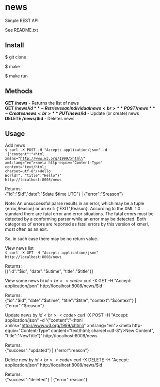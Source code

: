 # news
Simple REST API

See README.txt

## Install

$ git clone

$ make

$ make run

## Methods

**GET /news** - Returns the list of news<br>
**GET /news/$id** - Retrieves an individual news<br>
**POST /news** - Creates news<br>
**PUT /news/$id** - Update (or create) news<br>
**DELETE /news/$id** - Deletes news


## Usage

Add news<br>
<code>$ curl -X POST -H "Accept: application/json" -d '{"content":"<!DOCTYPE html PUBLIC \"-//W3C//DTD XHTML 1.0 Transitional//EN\" \"http://www.w3.org/TR/xhtml1/DTD/xhtml1-transitional.dtd\"><html xmlns=\"http://www.w3.org/1999/xhtml\" xml:lang=\"en\"><head><meta http-equiv=\"Content-Type\" content=\"text/html; charset=utf-8\"/><title>Hello</title></head><body>Hello World!</body></html>", "title":"Hello"}' http://localhost:8008/news</code>

Returns:<br>
{"id":"$id","date":"$date $time UTC"} | {"error":"$reason"}

Note: An unsuccessful parse results in an error, which may be a tuple {error,Reason} or an exit: {'EXIT',Reason}.
According to the XML 1.0 standard there are fatal error and error situations. The fatal errors must be detected
by a conforming parser while an error may be detected. Both categories of errors are reported as fatal errors by this
version of xmerl, most often as an exit.

So, in such case there may be no return value.

View news list<br>
<code>$ curl -X GET -H "Accept: application/json" http://localhost:8008/news</code>

Returns:<br>
[{"id":"$id", "date":"$utime", "title":"$title"}]


View some news bi $id<br>
<code>$ curl -X GET -H "Accept: application/json" http://localhost:8008/news/$id</code>

Returns:<br>
{"id":"$id", "date":"$utime", "title":"$title", "context":"$context"} | {"error":"$reason"}


Update news by $id<br>
<code>$ curl -X POST -H "Accept: application/json" -d '{"content":"<!DOCTYPE html PUBLIC \"-//W3C//DTD XHTML 1.0 Transitional//EN\" \"http://www.w3.org/TR/xhtml1/DTD/xhtml1-transitional.dtd\"><html xmlns=\"http://www.w3.org/1999/xhtml\" xml:lang=\"en\"><head><meta http-equiv=\"Content-Type\" content=\"text/html; charset=utf-8\"/><title>New WEB Title</title></head><body>New Content</body></html>", "title":"NewTitle"}' http://localhost:8008/news</code>

Returns:<br>
{"success":"updated"} | {"error":reason"}

Delete new by $id<br>
<code>$ curl -X DELETE -H "Accept: application/json" http://localhost:8008/news/$id</code>

Returns:<br>
{"success":"deleted"} | {"error":reason"}
